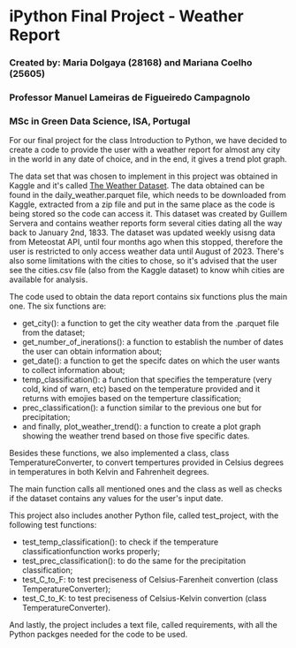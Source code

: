 # iPython Final Project - Weather Report                        
### Created by: Maria Dolgaya (28168) and Mariana Coelho (25605)  
### Professor Manuel Lameiras de Figueiredo Campagnolo            
### MSc in Green Data Science, ISA, Portugal 

For our final project for the class Introduction to Python, we have decided to create a code to provide the user with a weather report for almost any city in the world in any date of choice, and in the end, it gives a trend plot graph.

The data set that was chosen to implement in this project was obtained in Kaggle and it's called [The Weather Dataset](https://www.kaggle.com/datasets/guillemservera/global-daily-climate-data/data). The data obtained can be found in the daily_weather.parquet file, which needs to be downloaded from Kaggle, extracted from a zip file and put in the same place as the code is being stored so the code can access it. This dataset was created by Guillem Servera and contains weather reports form several cities dating all the way back to January 2nd, 1833. The dataset was updated weekly usisng data from Meteostat API, until four months ago when this stopped, therefore the user is restricted to only access weather data until August of 2023. There's also some limitations with the cities to chose, so it's advised that the user see the cities.csv file (also from the Kaggle dataset) to know whih cities are available for analysis.

The code used to obtain the data report contains six functions plus the main one. The six functions are: 
- get_city(): a function to get the city weather data from the .parquet file from the dataset;
- get_number_of_inerations(): a function to establish the number of dates the user can obtain information about;
- get_date(): a function to get the specifc dates on which the user wants to collect information about;
- temp_classification(): a function that specifies the temperature (very cold, kind of warn, etc) based on the temperature provided and it returns with emojies based on the temperture classification;
- prec_classification(): a function similar to the previous one but for precipitation;
- and finally, plot_weather_trend(): a function to create a plot graph showing the weather trend based on those five specific dates.

Besides these functions, we also implemented a class, class TemperatureConverter, to convert tempertures provided in Celsius degrees in temperatures in both Kelvin and Fahrenheit degrees. 

The main function calls all mentioned ones and the class as well as checks if the dataset contains any values for the user's input date.   

This project also includes another Python file, called test_project, with the following test functions: 
- test_temp_classification(): to check if the temperature classificationfunction works properly; 
- test_prec_classification(): to do the same for the precipitation classification; 
- test_C_to_F: to test preciseness of Celsius-Farenheit convertion (class TemperatureConverter);
- test_C_to_K: to test preciseness of Celsius-Kelvin convertion (class TemperatureConverter).

And lastly, the project includes a text file, called requirements, with all the Python packges needed for the code to be used.





